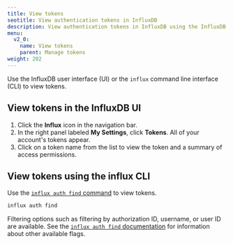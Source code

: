 ```yaml
---
title: View tokens
seotitle: View authentication tokens in InfluxDB
description: View authentication tokens in InfluxDB using the InfluxDB UI or the influx CLI.
menu:
  v2_0:
    name: View tokens
    parent: Manage tokens
weight: 202
---
```


Use the InfluxDB user interface (UI) or the `influx` command line interface (CLI)
to view tokens.

## View tokens in the InfluxDB UI

1. Click the **Influx** icon in the navigation bar.
2. In the right panel labeled **My Settings**, click **Tokens**. All of your account's tokens appear.
3. Click on a token name from the list to view the token and a summary of access permissions.

## View tokens using the influx CLI

Use the [`influx auth find` command](/v2.0/reference/cli/influx/auth/find)
to view tokens.

```sh
influx auth find
```

Filtering options such as filtering by authorization ID, username, or user ID are available.
See the [`influx auth find` documentation](/v2.0/reference/cli/influx/auth/find)
for information about other available flags.
